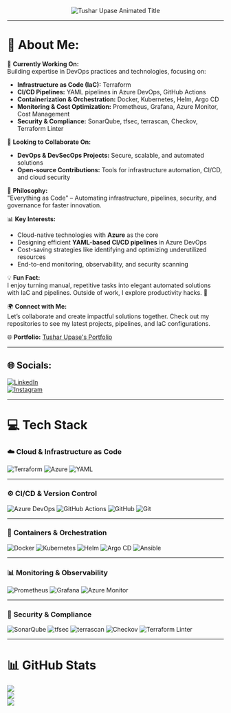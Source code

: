 <!-- <p align="center">
  <img src="https://github.com/tusharupase258/tusharupase258/raw/main/banner2.png" alt="Tushar Upase | Azure DevOps Engineer" />
</p> -->

<!-- Animated Banner -->
<p align="center">
  <img src="https://readme-typing-svg.herokuapp.com?font=Fira+Code&size=26&pause=1000&color=00ADEF&center=true&vCenter=true&width=800&lines=👋+Hi%2C+I'm+Tushar+Upase!;+Azure+DevOps+Engineer;💻+Terraform+%7C+Docker+%7C+Kubernetes+%7C+GitHub+Actions;🌐+Passionate+About+Cloud+Automation+%26+IaC" alt="Tushar Upase Animated Title">
</p>

---

# 💫 About Me:

🔭 **Currently Working On:**  
Building expertise in DevOps practices and technologies, focusing on:  
- **Infrastructure as Code (IaC):** Terraform  
- **CI/CD Pipelines:** YAML pipelines in Azure DevOps, GitHub Actions  
- **Containerization & Orchestration:** Docker, Kubernetes, Helm, Argo CD  
- **Monitoring & Cost Optimization:** Prometheus, Grafana, Azure Monitor, Cost Management  
- **Security & Compliance:** SonarQube, tfsec, terrascan, Checkov, Terraform Linter  

👯 **Looking to Collaborate On:**  
- **DevOps & DevSecOps Projects:** Secure, scalable, and automated solutions  
- **Open-source Contributions:** Tools for infrastructure automation, CI/CD, and cloud security  

🌱 **Philosophy:**  
"Everything as Code" – Automating infrastructure, pipelines, security, and governance for faster innovation.  

📊 **Key Interests:**  
- Cloud-native technologies with **Azure** as the core  
- Designing efficient **YAML-based CI/CD pipelines** in Azure DevOps  
- Cost-saving strategies like identifying and optimizing underutilized resources  
- End-to-end monitoring, observability, and security scanning  

💡 **Fun Fact:**  
I enjoy turning manual, repetitive tasks into elegant automated solutions with IaC and pipelines. Outside of work, I explore productivity hacks. 🚀  

🌍 **Connect with Me:**  
Let’s collaborate and create impactful solutions together. Check out my repositories to see my latest projects, pipelines, and IaC configurations.  

🌐 **Portfolio:** [Tushar Upase's Portfolio](https://devsecopstushar.tech/)  

---

## 🌐 Socials:
[![LinkedIn](https://img.shields.io/badge/LinkedIn-%230077B5.svg?logo=linkedin&logoColor=white)](https://www.linkedin.com/in/tushar-upase/)  
[![Instagram](https://img.shields.io/badge/Instagram-%23E4405F.svg?logo=Instagram&logoColor=white)](https://www.instagram.com/tushu_a_r258/)  

---

# 💻 Tech Stack

### ☁️ **Cloud & Infrastructure as Code**
![Terraform](https://img.shields.io/badge/terraform-%235835CC.svg?style=for-the-badge&logo=terraform&logoColor=white) 
![Azure](https://img.shields.io/badge/azure-%230072C6.svg?style=for-the-badge&logo=microsoftazure&logoColor=white)
![YAML](https://img.shields.io/badge/yaml-%23ffffff.svg?style=for-the-badge&logo=yaml&logoColor=151515) 

---

### ⚙️ **CI/CD & Version Control**
![Azure DevOps](https://img.shields.io/badge/azure%20devops-%230072C6.svg?style=for-the-badge&logo=azuredevops&logoColor=white)
![GitHub Actions](https://img.shields.io/badge/github%20actions-%232671E5.svg?style=for-the-badge&logo=githubactions&logoColor=white) 
![GitHub](https://img.shields.io/badge/github-%23121011.svg?style=for-the-badge&logo=github&logoColor=white) 
![Git](https://img.shields.io/badge/git-%23F05033.svg?style=for-the-badge&logo=git&logoColor=white)

---

### 🐳 **Containers & Orchestration**
![Docker](https://img.shields.io/badge/docker-%230db7ed.svg?style=for-the-badge&logo=docker&logoColor=white)
![Kubernetes](https://img.shields.io/badge/kubernetes-%23326ce5.svg?style=for-the-badge&logo=kubernetes&logoColor=white)
![Helm](https://img.shields.io/badge/helm-%230F1689.svg?style=for-the-badge&logo=helm&logoColor=white)
![Argo CD](https://img.shields.io/badge/argocd-%23EF7B4D.svg?style=for-the-badge&logo=argo&logoColor=white)
![Ansible](https://img.shields.io/badge/ansible-%231A1918.svg?style=for-the-badge&logo=ansible&logoColor=white)

---

### 📊 **Monitoring & Observability**
![Prometheus](https://img.shields.io/badge/Prometheus-E6522C?style=for-the-badge&logo=Prometheus&logoColor=white) 
![Grafana](https://img.shields.io/badge/grafana-%23F46800.svg?style=for-the-badge&logo=grafana&logoColor=white)
![Azure Monitor](https://img.shields.io/badge/azure%20monitor-%230072C6.svg?style=for-the-badge&logo=microsoftazure&logoColor=white)

---

### 🔐 **Security & Compliance**
![SonarQube](https://img.shields.io/badge/SonarQube-black?style=for-the-badge&logo=sonarqube&logoColor=4E9BCD)
![tfsec](https://img.shields.io/badge/tfsec-%230081CB.svg?style=for-the-badge&logo=tfsec&logoColor=white)
![terrascan](https://img.shields.io/badge/terrascan-%230081CB.svg?style=for-the-badge&logo=terrascan&logoColor=white)
![Checkov](https://img.shields.io/badge/Checkov-%230081CB.svg?style=for-the-badge&logo=checkov&logoColor=white)
![Terraform Linter](https://img.shields.io/badge/Terraform%20Linter-%235835CC.svg?style=for-the-badge&logo=terraform&logoColor=white)

---

# 📊 GitHub Stats
![](https://github-readme-stats.vercel.app/api?username=tusharupase258&theme=dark&hide_border=false&include_all_commits=false&count_private=false)<br/>
![](https://github-readme-streak-stats.herokuapp.com/?user=tusharupase258&theme=dark&hide_border=false)<br/>
![](https://github-readme-stats.vercel.app/api/top-langs/?username=tusharupase258&theme=dark&hide_border=false&include_all_commits=false&count_private=false&layout=compact)

